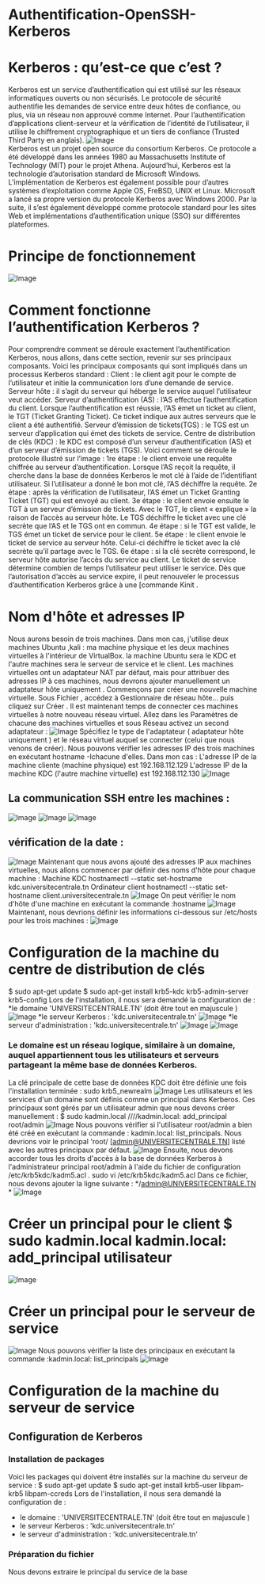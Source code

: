 # Authentification-OpenSSH-Kerberos
# Kerberos : qu’est-ce que c’est ?
Kerberos est un service d’authentification qui est utilisé sur les réseaux informatiques ouverts ou non sécurisés. Le protocole de sécurité authentifie les demandes de service entre deux hôtes de confiance, ou plus, via un réseau non approuvé comme Internet. Pour l’authentification d’applications client-serveur et la vérification de l’identité de l’utilisateur, il utilise le chiffrement cryptographique et un tiers de confiance (Trusted Third Party en anglais).
![Image](https://user-images.githubusercontent.com/100439283/236642493-8a987ff6-f16d-43e1-8a55-ec4c164c4bb0.jpg)   
Kerberos est un projet open source du consortium Kerberos. Ce protocole a été développé dans les années 1980 au Massachusetts Institute of Technology (MIT) pour le projet Athena. Aujourd’hui, Kerberos est la technologie d’autorisation standard de Microsoft Windows. L’implémentation de Kerberos est également possible pour d’autres systèmes d’exploitation comme Apple OS, FreBSD, UNIX et Linux. Microsoft a lancé sa propre version du protocole Kerberos avec Windows 2000. Par la suite, il s’est également développé comme protocole standard pour les sites Web et implémentations d’authentification unique (SSO) sur différentes plateformes.
 # Principe de fonctionnement
![Image](https://user-images.githubusercontent.com/100439283/236642692-0fb2146a-0e5d-4559-a2a1-47a5c754a83b.png)
 # Comment fonctionne l’authentification Kerberos ?
Pour comprendre comment se déroule exactement l’authentification Kerberos, nous allons, dans cette section, revenir sur ses principaux composants. Voici les principaux composants qui sont impliqués dans un processus Kerberos standard :
Client : le client agit pour le compte de l’utilisateur et initie la communication lors d’une demande de service.
Serveur hôte : il s’agit du serveur qui héberge le service auquel l’utilisateur veut accéder.
Serveur d’authentification (AS) : l’AS effectue l’authentification du client. Lorsque l’authentification est réussie, l’AS émet un ticket au client, le TGT (Ticket Granting Ticket). Ce ticket indique aux autres serveurs que le client a été authentifié.
Serveur d’émission de tickets(TGS) : le TGS est un serveur d’application qui émet des tickets de service.
Centre de distribution de clés (KDC) : le KDC est composé d’un serveur d’authentification (AS) et d’un serveur d’émission de tickets (TGS).
Voici comment se déroule le protocole illustré sur l’image :
1re étape : le client envoie une requête chiffrée au serveur d’authentification. Lorsque l’AS reçoit la requête, il cherche dans la base de données Kerberos le mot clé à l’aide de l’identifiant utilisateur. Si l’utilisateur a donné le bon mot clé, l’AS déchiffre la requête.
2e étape : après la vérification de l’utilisateur, l’AS émet un Ticket Granting Ticket (TGT) qui est envoyé au client.
3e étape : le client envoie ensuite le TGT à un serveur d’émission de tickets. Avec le TGT, le client « explique » la raison de l’accès au serveur hôte. Le TGS déchiffre le ticket avec une clé secrète que l’AS et le TGS ont en commun.
4e étape : si le TGT est valide, le TGS émet un ticket de service pour le client.
5e étape : le client envoie le ticket de service au serveur hôte. Celui-ci déchiffre le ticket avec la clé secrète qu’il partage avec le TGS.
6e étape : 
si la clé secrète correspond, le serveur hôte autorise l’accès du service au client. Le ticket de service détermine combien de temps l’utilisateur peut utiliser le service. Dès que l’autorisation d’accès au service expire, il peut renouveler le processus d’authentification Kerberos grâce à une [commande Kinit .
# Nom d'hôte et adresses IP
Nous aurons besoin de trois machines. Dans mon cas, j'utilise deux  machines Ubuntu ,kali  : ma machine physique et les deux  machines virtuelles à l'intérieur de VirtualBox. la machine Ubuntu  sera le KDC  et l'autre machines sera le serveur de service et le client.
Les machines virtuelles ont un adaptateur NAT par défaut, mais pour attribuer des adresses IP à ces machines, nous devrons ajouter manuellement un adaptateur hôte uniquement .
Commençons par créer une nouvelle machine virtuelle. Sous Fichier , accédez à Gestionnaire de réseau hôte... puis cliquez sur Créer .
Il est maintenant temps de connecter ces machines virtuelles à notre nouveau réseau virtuel. Allez dans les Paramètres de chacune des machines virtuelles et sous Réseau activez un second adaptateur : 
![Image](https://user-images.githubusercontent.com/100439283/236911267-b591a685-6994-4bdd-af9d-e48becd6417f.png)
Spécifiez le type de l'adaptateur ( adaptateur hôte uniquement ) et le réseau virtuel auquel se connecter (celui que nous venons de créer).
Nous pouvons vérifier les adresses IP des trois machines en exécutant hostname -Ichacune d'elles.
Dans mon cas :
L'adresse IP de la machine cliente (machine physique) est 192.168.112.129
L'adresse IP de la machine KDC (l'autre machine virtuelle) est 192.168.112.130 
![Image](https://user-images.githubusercontent.com/100439283/236911761-42a4bc89-18ad-414c-b59f-f5800a16c245.png)
## La communication SSH entre les machines : 
![Image](https://user-images.githubusercontent.com/100439283/236914285-ac770359-93c7-4fa1-96ea-490be8aaef01.png)
![Image](https://user-images.githubusercontent.com/100439283/236914286-f0466cd6-a4ba-4550-b949-207b83f9e3d1.png)
![Image](https://user-images.githubusercontent.com/100439283/236914287-0cfeb104-f9bb-4738-a4c9-78fb9208df19.png)
 ## vérification de la date : 
![Image](https://user-images.githubusercontent.com/100439283/236916630-c4810cea-68f0-4130-8fbc-66096a7739bc.png)
Maintenant que nous avons ajouté des adresses IP aux machines virtuelles, nous allons commencer par définir des noms d'hôte pour chaque machine :
Machine KDC
hostnamectl --static set-hostname kdc.universitecentrale.tn 
Ordinateur client
hostnamectl --static set-hostname client.universitecentrale.tn
![Image](https://user-images.githubusercontent.com/100439283/236912762-8aec3ea2-6829-412f-b245-7ea823efac37.png)
On peut vérifier le nom d'hôte d'une machine en exécutant la commande :hostname
![Image](https://user-images.githubusercontent.com/100439283/236913332-e2647589-1dbb-43a7-8d19-9d7f5370c2ab.png)
Maintenant, nous devrions définir les informations ci-dessous sur /etc/hosts pour les trois machines :
![Image](https://user-images.githubusercontent.com/100439283/236913408-f3d99cd6-91e7-40b5-9673-bbf719e9846a.png)
# Configuration de la machine du centre de distribution de clés
  $ sudo apt-get update
   $ sudo apt-get install krb5-kdc krb5-admin-server krb5-config
Lors de l'installation, il nous sera demandé la configuration de :
*le domaine  'UNIVERSITECENTRALE.TN' (doit être tout en majuscule )
![Image](https://user-images.githubusercontent.com/100439283/236915345-3bfb7adf-cd54-4d9e-b72e-84c5b17f4e7c.png)
*le serveur Kerberos : 'kdc.universitecentrale.tn'
![Image](https://user-images.githubusercontent.com/100439283/236915907-5558c041-d2c7-4c83-911f-5aa89e878755.png)
*le serveur d'administration : 'kdc.universitecentrale.tn'
![Image](https://user-images.githubusercontent.com/100439283/236916126-7ff72edd-e6c1-45b7-ba83-61f6b3af5874.png)
![Image](https://user-images.githubusercontent.com/100439283/236916127-c398b81d-9706-4ef5-9402-85d671a8d213.png)
### Le domaine est un réseau logique, similaire à un domaine, auquel appartiennent tous les utilisateurs et serveurs partageant la même base de données Kerberos. 
La clé principale de cette base de données KDC doit être définie une fois l'installation terminée :
sudo krb5_newrealm 
![Image](https://user-images.githubusercontent.com/100439283/236917104-faedc780-db8b-4755-aa65-4db023877eb6.png)
Les utilisateurs et les services d'un domaine sont définis comme un principal dans Kerberos. Ces principaux sont gérés par un utilisateur admin que nous devons créer manuellement : $ sudo kadmin.local ////kadmin.local:  add_principal root/admin
![Image](https://user-images.githubusercontent.com/100439283/236919519-bb31d3e1-5a1d-4fed-97dc-22274eebe5e8.png)
Nous pouvons vérifier si l'utilisateur root/admin a bien été créé en exécutant la commande : kadmin.local: list_principals. Nous devrions voir le principal 'root/ [admin@UNIVERSITECENTRALE.TN] listé avec les autres principaux par défaut.
![Image](https://user-images.githubusercontent.com/100439283/236919937-cba34915-e54e-4e65-9cb0-716644171ce4.png)
Ensuite, nous devons accorder tous les droits d'accès à la base de données Kerberos à l'administrateur principal root/admin à l'aide du fichier de configuration /etc/krb5kdc/kadm5.acl .
sudo vi /etc/krb5kdc/kadm5.acl
Dans ce fichier, nous devons ajouter la ligne suivante :
*/admin@UNIVERSITECENTRALE.TN    *
![Image](https://user-images.githubusercontent.com/100439283/236923548-3c2dc2c4-c5e0-43fb-a51d-fb95f8463197.png)
# Créer un principal pour le client  $ sudo kadmin.local    kadmin.local:  add_principal utilisateur
![Image](https://user-images.githubusercontent.com/100439283/236925113-09129c14-70dd-4e17-b9b6-e4467239605d.png)
# Créer un principal pour le serveur de service
![Image](https://user-images.githubusercontent.com/100439283/236925603-373de20b-97de-4420-b726-351b7a272e0b.png)
Nous pouvons vérifier la liste des principaux en exécutant la commande :kadmin.local: list_principals
![Image](https://user-images.githubusercontent.com/100439283/236926040-0281b9c2-1929-49a4-8022-8233a36ca858.png)
# Configuration de la machine du serveur de service
## Configuration de Kerberos
### Installation de packages
Voici les packages qui doivent être installés sur la machine du serveur de service :
$ sudo apt-get update
$ sudo apt-get install krb5-user libpam-krb5 libpam-ccreds
Lors de l'installation, il nous sera demandé la configuration de :
* le domaine : 'UNIVERSITECENTRALE.TN' (doit être tout en majuscule )
* le serveur Kerberos : 'kdc.universitecentrale.tn'
* le serveur d'administration : 'kdc.universitecentrale.tn'  
### Préparation du fichier 
Nous devons extraire le principal du service de la base
